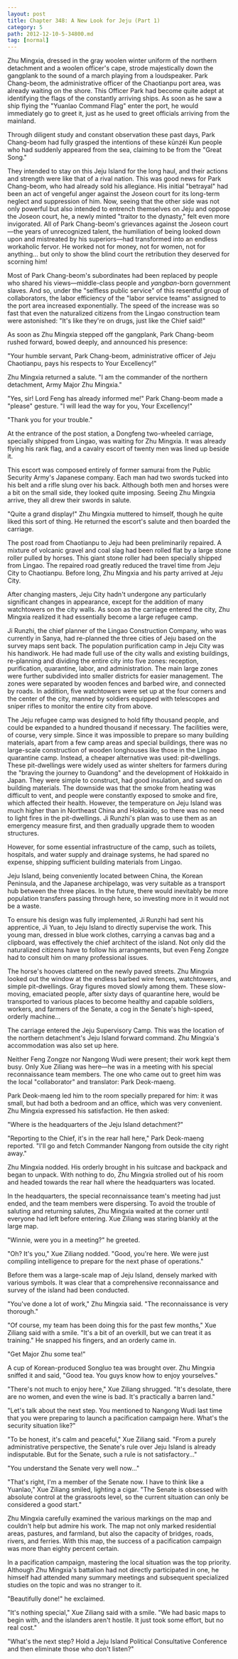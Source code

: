 ```yaml
---
layout: post
title: Chapter 348: A New Look for Jeju (Part 1)
category: 5
path: 2012-12-10-5-34800.md
tag: [normal]
---
```


Zhu Mingxia, dressed in the gray woolen winter uniform of the northern detachment and a woolen officer's cape, strode majestically down the gangplank to the sound of a march playing from a loudspeaker. Park Chang-beom, the administrative officer of the Chaotianpu port area, was already waiting on the shore. This Officer Park had become quite adept at identifying the flags of the constantly arriving ships. As soon as he saw a ship flying the "Yuanlao Command Flag" enter the port, he would immediately go to greet it, just as he used to greet officials arriving from the mainland.

Through diligent study and constant observation these past days, Park Chang-beom had fully grasped the intentions of these kūnzéi Kun people who had suddenly appeared from the sea, claiming to be from the "Great Song."

They intended to stay on this Jeju Island for the long haul, and their actions and strength were like that of a rival nation. This was good news for Park Chang-beom, who had already sold his allegiance. His initial "betrayal" had been an act of vengeful anger against the Joseon court for its long-term neglect and suppression of him. Now, seeing that the other side was not only powerful but also intended to entrench themselves on Jeju and oppose the Joseon court, he, a newly minted "traitor to the dynasty," felt even more invigorated. All of Park Chang-beom's grievances against the Joseon court—the years of unrecognized talent, the humiliation of being looked down upon and mistreated by his superiors—had transformed into an endless workaholic fervor. He worked not for money, not for women, not for anything... but only to show the blind court the retribution they deserved for scorning him!

Most of Park Chang-beom's subordinates had been replaced by people who shared his views—middle-class people and *yangban*-born government slaves. And so, under the "selfless public service" of this resentful group of collaborators, the labor efficiency of the "labor service teams" assigned to the port area increased exponentially. The speed of the increase was so fast that even the naturalized citizens from the Lingao construction team were astonished: "It's like they're on drugs, just like the Chief said!"

As soon as Zhu Mingxia stepped off the gangplank, Park Chang-beom rushed forward, bowed deeply, and announced his presence:

"Your humble servant, Park Chang-beom, administrative officer of Jeju Chaotianpu, pays his respects to Your Excellency!"

Zhu Mingxia returned a salute. "I am the commander of the northern detachment, Army Major Zhu Mingxia."

"Yes, sir! Lord Feng has already informed me!" Park Chang-beom made a "please" gesture. "I will lead the way for you, Your Excellency!"

"Thank you for your trouble."

At the entrance of the post station, a Dongfeng two-wheeled carriage, specially shipped from Lingao, was waiting for Zhu Mingxia. It was already flying his rank flag, and a cavalry escort of twenty men was lined up beside it.

This escort was composed entirely of former samurai from the Public Security Army's Japanese company. Each man had two swords tucked into his belt and a rifle slung over his back. Although both men and horses were a bit on the small side, they looked quite imposing. Seeing Zhu Mingxia arrive, they all drew their swords in salute.

"Quite a grand display!" Zhu Mingxia muttered to himself, though he quite liked this sort of thing. He returned the escort's salute and then boarded the carriage.

The post road from Chaotianpu to Jeju had been preliminarily repaired. A mixture of volcanic gravel and coal slag had been rolled flat by a large stone roller pulled by horses. This giant stone roller had been specially shipped from Lingao. The repaired road greatly reduced the travel time from Jeju City to Chaotianpu. Before long, Zhu Mingxia and his party arrived at Jeju City.

After changing masters, Jeju City hadn't undergone any particularly significant changes in appearance, except for the addition of many watchtowers on the city walls. As soon as the carriage entered the city, Zhu Mingxia realized it had essentially become a large refugee camp.

Ji Runzhi, the chief planner of the Lingao Construction Company, who was currently in Sanya, had re-planned the three cities of Jeju based on the survey maps sent back. The population purification camp in Jeju City was his handiwork. He had made full use of the city walls and existing buildings, re-planning and dividing the entire city into five zones: reception, purification, quarantine, labor, and administration. The main large zones were further subdivided into smaller districts for easier management. The zones were separated by wooden fences and barbed wire, and connected by roads. In addition, five watchtowers were set up at the four corners and the center of the city, manned by soldiers equipped with telescopes and sniper rifles to monitor the entire city from above.

The Jeju refugee camp was designed to hold fifty thousand people, and could be expanded to a hundred thousand if necessary. The facilities were, of course, very simple. Since it was impossible to prepare so many building materials, apart from a few camp areas and special buildings, there was no large-scale construction of wooden longhouses like those in the Lingao quarantine camp. Instead, a cheaper alternative was used: pit-dwellings. These pit-dwellings were widely used as winter shelters for farmers during the "braving the journey to Guandong" and the development of Hokkaido in Japan. They were simple to construct, had good insulation, and saved on building materials. The downside was that the smoke from heating was difficult to vent, and people were constantly exposed to smoke and fire, which affected their health. However, the temperature on Jeju Island was much higher than in Northeast China and Hokkaido, so there was no need to light fires in the pit-dwellings. Ji Runzhi's plan was to use them as an emergency measure first, and then gradually upgrade them to wooden structures.

However, for some essential infrastructure of the camp, such as toilets, hospitals, and water supply and drainage systems, he had spared no expense, shipping sufficient building materials from Lingao.

Jeju Island, being conveniently located between China, the Korean Peninsula, and the Japanese archipelago, was very suitable as a transport hub between the three places. In the future, there would inevitably be more population transfers passing through here, so investing more in it would not be a waste.

To ensure his design was fully implemented, Ji Runzhi had sent his apprentice, Ji Yuan, to Jeju Island to directly supervise the work. This young man, dressed in blue work clothes, carrying a canvas bag and a clipboard, was effectively the chief architect of the island. Not only did the naturalized citizens have to follow his arrangements, but even Feng Zongze had to consult him on many professional issues.

The horse's hooves clattered on the newly paved streets. Zhu Mingxia looked out the window at the endless barbed wire fences, watchtowers, and simple pit-dwellings. Gray figures moved slowly among them. These slow-moving, emaciated people, after sixty days of quarantine here, would be transported to various places to become healthy and capable soldiers, workers, and farmers of the Senate, a cog in the Senate's high-speed, orderly machine...

The carriage entered the Jeju Supervisory Camp. This was the location of the northern detachment's Jeju Island forward command. Zhu Mingxia's accommodation was also set up here.

Neither Feng Zongze nor Nangong Wudi were present; their work kept them busy. Only Xue Ziliang was here—he was in a meeting with his special reconnaissance team members. The one who came out to greet him was the local "collaborator" and translator: Park Deok-maeng.

Park Deok-maeng led him to the room specially prepared for him: it was small, but had both a bedroom and an office, which was very convenient. Zhu Mingxia expressed his satisfaction. He then asked:

"Where is the headquarters of the Jeju Island detachment?"

"Reporting to the Chief, it's in the rear hall here," Park Deok-maeng reported. "I'll go and fetch Commander Nangong from outside the city right away."

Zhu Mingxia nodded. His orderly brought in his suitcase and backpack and began to unpack. With nothing to do, Zhu Mingxia strolled out of his room and headed towards the rear hall where the headquarters was located.

In the headquarters, the special reconnaissance team's meeting had just ended, and the team members were dispersing. To avoid the trouble of saluting and returning salutes, Zhu Mingxia waited at the corner until everyone had left before entering. Xue Ziliang was staring blankly at the large map.

"Winnie, were you in a meeting?" he greeted.

"Oh? It's you," Xue Ziliang nodded. "Good, you're here. We were just compiling intelligence to prepare for the next phase of operations."

Before them was a large-scale map of Jeju Island, densely marked with various symbols. It was clear that a comprehensive reconnaissance and survey of the island had been conducted.

"You've done a lot of work," Zhu Mingxia said. "The reconnaissance is very thorough."

"Of course, my team has been doing this for the past few months," Xue Ziliang said with a smile. "It's a bit of an overkill, but we can treat it as training." He snapped his fingers, and an orderly came in.

"Get Major Zhu some tea!"

A cup of Korean-produced Songluo tea was brought over. Zhu Mingxia sniffed it and said, "Good tea. You guys know how to enjoy yourselves."

"There's not much to enjoy here," Xue Ziliang shrugged. "It's desolate, there are no women, and even the wine is bad. It's practically a barren land."

"Let's talk about the next step. You mentioned to Nangong Wudi last time that you were preparing to launch a pacification campaign here. What's the security situation like?"

"To be honest, it's calm and peaceful," Xue Ziliang said. "From a purely administrative perspective, the Senate's rule over Jeju Island is already indisputable. But for the Senate, such a rule is not satisfactory..."

"You understand the Senate very well now..."

"That's right, I'm a member of the Senate now. I have to think like a Yuanlao," Xue Ziliang smiled, lighting a cigar. "The Senate is obsessed with absolute control at the grassroots level, so the current situation can only be considered a good start."

Zhu Mingxia carefully examined the various markings on the map and couldn't help but admire his work. The map not only marked residential areas, pastures, and farmland, but also the capacity of bridges, roads, rivers, and ferries. With this map, the success of a pacification campaign was more than eighty percent certain.

In a pacification campaign, mastering the local situation was the top priority. Although Zhu Mingxia's battalion had not directly participated in one, he himself had attended many summary meetings and subsequent specialized studies on the topic and was no stranger to it.

"Beautifully done!" he exclaimed.

"It's nothing special," Xue Ziliang said with a smile. "We had basic maps to begin with, and the islanders aren't hostile. It just took some effort, but no real cost."

"What's the next step? Hold a Jeju Island Political Consultative Conference and then eliminate those who don't listen?"